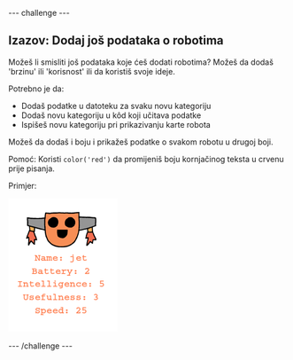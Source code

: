 \--- challenge \---

## Izazov: Dodaj još podataka o robotima

Možeš li smisliti još podataka koje ćeš dodati robotima? Možeš da dodaš 'brzinu' ili 'korisnost' ili da koristiš svoje ideje.

Potrebno je da:

+ Dodaš podatke u datoteku za svaku novu kategoriju 
+ Dodaš novu kategoriju u kôd koji učitava podatke
+ Ispišeš novu kategoriju pri prikazivanju karte robota

Možeš da dodaš i boju i prikažeš podatke o svakom robotu u drugoj boji.

Pomoć: Koristi `color('red')` da promijeniš boju kornjačinog teksta u crvenu prije pisanja.

Primjer:

![screenshot](images/robotrumps-jet.png)

\--- /challenge \---